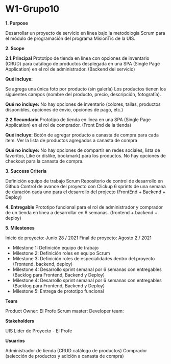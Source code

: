# W1-Grupo10

<b>1. Purpose</b>

Desarrollar un proyecto de servicio en línea bajo la metodología Scrum para el módulo de programación del programa MisionTic de la UIS.

<b>2. Scope</b>

<b>2.1.Principal</b>
Prototipo de tienda en línea con opciones de inventario (CRUD) para catálogo de productos desplegada en una SPA (Single Page Application) en el rol de administrador. (Backend del servicio)

<b>Qué incluye:</b>

Se agrega una única foto por producto (sin galería)
Los productos tienen los siguientes campos (nombre del producto, precio, descripción, fotografía).

<b>Qué no incluye:</b>
No hay opciones de inventario (colores, tallas, productos disponibles, opciones de envio, opciones de pago, etc.)

<b>2.2 Secundario</b>
Prototipo de tienda en línea en una SPA (Single Page Application) en el rol de comprador. (Front End de la tienda)

<b>Qué incluye:</b>
Botón de agregar producto a canasta de compra para cada item.
Ver la lista de productos agregados a canasta de compra

<b>Qué no incluye:</b>
No hay opciones de compartir en redes sociales, lista de favoritos, Like or dislike, bookmark) para los productos.
No hay opciones de checkout para la canasta de compra.

<b>3. Success Criteria</b>

Definición equipo de trabajo Scrum
Repositorio de control de desarrollo en Github
Control de avance del proyecto con Clickup
6 sprints de una semana de duración cada uno para el desarrollo del projecto (FrontEnd + Backend + Deploy)

<b>4. Entregable</b>
Prototipo funcional para el rol de administrador y comprador de un tienda en línea a desarrollar en 6 semanas. (frontend + backend + deploy)

<b>5. Milestones</b>

Inicio de proyecto: Junio 28 / 2021
Final de proyecto: Agosto 2 / 2021
<ul>
  <li>Milestone 1: Definición equipo de trabajo</li>
  <li>Milestone 2: Definición roles en equipo Scrum</li>
  <li>Milestone 3: Definición roles de especialidades dentro del proyecto (Frontend, backend, deploy)</li>
  <li>Milestone 4: Desarrollo sprint semanal por 6 semanas con entregables (Backlog para Frontend, Backend y Deploy)</li>
  <li>Milestone 4: Desarrollo sprint semanal por 6 semanas con entregables (Backlog para Frontend, Backend y Deploy)</li>
  <li>Milestone 5: Entrega de prototipo funcional
</li>
</ul>

<b>Team</b>

Product Owner: El Profe
Scrum master:
Developer team:

<b>Stakeholders</b>

UIS Lider de Proyecto - El Profe

<b>Usuarios</b>

Administrador de tienda (CRUD catálogo de productos)
Comprador (selección de productos y adición a canasta de compra)
